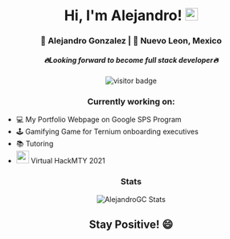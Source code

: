 <h1 align="center"> Hi, I'm Alejandro! <img src="https://media.giphy.com/media/hvRJCLFzcasrR4ia7z/giphy.gif" width="25px"> </h1>

<div align="center">
	<h3>🧍 Alejandro Gonzalez | 📍 Nuevo Leon, Mexico</h3>
	<h5><i>🔥Looking forward to become full stack developer🔥</i></h5>
</div>

<div align="center">
	<img src="https://visitor-badge.glitch.me/badge?page_id=${your.username}.${your.repo.id}." alt="visitor badge"/>
</div>

<h3 align="center">Currently working on:</h3>
<ul>
  	<li>💻 My Portfolio Webpage on Google SPS Program</li>
	<li>🕹️ Gamifying Game for Ternium onboarding executives</li>
	<li>📚 Tutoring</li>
	<li> <img src="https://media.giphy.com/media/dYldkmQJkb1BLM4bIw/source.gif" width="25px"> Virtual HackMTY 2021</li>
</ul>

<div align="center">
	<h3>Stats</h3>
	<img alt="AlejandroGC Stats" src="https://github-readme-stats.vercel.app/api/top-langs/?username=AlejandroGC&show_icons=true&hide_border=true">
</div>

<h2 align="center"> Stay Positive! 😄</h2>




